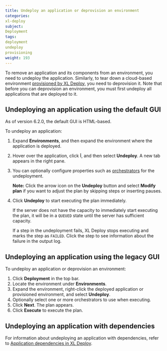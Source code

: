 ```yaml
---
title: Undeploy an application or deprovision an environment
categories:
xl-deploy
subject:
Deployment
tags:
deployment
undeploy
provisioning
weight: 193
---
```


To remove an application and its components from an environment, you need to undeploy the application. Similarly, to tear down a cloud-based environment [provisioned by XL Deploy](/xl-deploy/how-to/provision-an-environment.html), you need to deprovision it. Note that before you can deprovision an environment, you must first undeploy all applications that are deployed to it.

## Undeploying an application using the default GUI

As of version 6.2.0, the default GUI is HTML-based.

To undeploy an application:

1. Expand **Environments**, and then expand the environment where the application is deployed.
1. Hover over the application, click ![Explorer action menu](/images/menu_three_dots.png), and then select **Undeploy**. A new tab appears in the right pane.
1. You can optionally configure properties such as [orchestrators](/xl-deploy/concept/understanding-orchestrators.html) for the undeployment.

    **Note:** Click the arrow icon on the **Undeploy** button and select **Modify plan** if you want to adjust the plan by skipping steps or inserting pauses.

1. Click **Undeploy** to start executing the plan immediately.

    If the server does not have the capacity to immediately start executing the plan, it will be in a `QUEUED` state until the server has sufficient capacity.

    If a step in the undeployment fails, XL Deploy stops executing and marks the step as `FAILED`. Click the step to see information about the failure in the output log.

## Undeploying an application using the legacy GUI

To undeploy an application or deprovision an environment:

1. Click **Deployment** in the top bar.
1. Locate the environment under **Environments**.
1. Expand the environment, right-click the deployed application or provisioned environment, and select **Undeploy**.
1. Optionally select one or more orchestrators to use when executing.
1. Click **Next**. The plan appears.
1. Click **Execute** to execute the plan.

## Undeploying an application with dependencies

For information about undeploying an application with dependencies, refer to  [Application dependencies in XL Deploy](/xl-deploy/concept/application-dependencies-in-xl-deploy.html#undeploying-application-with-dependencies).
